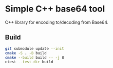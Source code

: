 # Simple C++ base64 tool

C++ library for encoding to/decoding from Base64.

## Build

```bash
git submodule update --init
cmake -S . -B build
cmake --build build -- -j 8
ctest --test-dir build
```